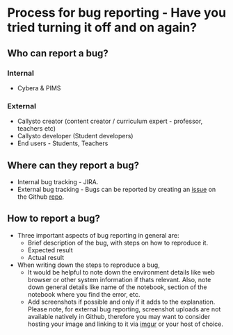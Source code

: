 # Process for bug reporting - Have you tried turning it off and on again?

## Who can report a bug?

### Internal
* Cybera & PIMS

### External
* Callysto creator (content creator / curriculum expert - professor, teachers etc)
* Callysto developer (Student developers)
* End users - Students, Teachers

## Where can they report a bug?

* Internal bug tracking - JIRA.
* External bug tracking - Bugs can be reported by creating an [issue](https://help.github.com/en/github/managing-your-work-on-github/creating-an-issue) on the Github [repo](https://github.com/callysto/curriculum-notebooks/issues). 

## How to report a bug?

* Three important aspects of bug reporting in general are:
    * Brief description of the bug, with steps on how to reproduce it.
    * Expected result
    * Actual result
* When writing down the steps to reproduce a bug,
    *  It would be helpful to note down the environment details like web browser or other system information if thats relevant. Also, note down general details like name of the notebook, section of the notebook where you find the error, etc.
    * Add screenshots if possible and only if it adds to the explanation. Please note, for external bug reporting, screenshot uploads are not available natively in Github, therefore you may want to consider hosting your image and linking to it via [imgur](https://imgur.com/) or your host of choice.  